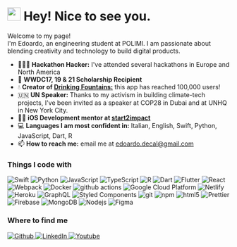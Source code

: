 <h1><img src="https://emojis.slackmojis.com/emojis/images/1531849430/4246/blob-sunglasses.gif?1531849430" width="30"/> Hey! Nice to see you.</h1>


<p>Welcome to my page! </br> I'm Edoardo, an engineering student at POLIMI. I am passionate about blending creativity and technology to build digital products.</p>
<ul>
  <li>🧑🏻‍💻 <strong>Hackathon Hacker:</strong> I've attended several hackathons in Europe and North America</li>
  <li> <strong>WWDC17, 19 & 21 Scholarship Recipient</strong></li>
  <li>💧 <strong>Creator of <a href="https://apps.apple.com/it/app/fontanelle-dacqua/id1493955783">Drinking Fountains:</a></strong> this app has reached 100,000 users!</li>
  <li>🇺🇳 <strong>UN Speaker:</strong> Thanks to my activism in building climate-tech projects, I've been invited as a speaker at COP28 in Dubai and at UNHQ in New York City.</li>
  <li>👨‍🏫 <strong>iOS Development mentor at <a href="https://www.start2impact.it/">start2impact</a></strong></li>
  <li>💻 <strong>Languages I am most confident in:</strong> Italian, English, Swift, Python, JavaScript, Dart, R</li>
  <li>📫 <strong>How to reach me:</strong> email me at <a href="mailto:edoardo.decal@gmail.com">edoardo.decal@gmail.com</a></li>
</ul>
<h3>Things I code with</h3>
<p>
  <img alt="Swift" src="https://img.shields.io/badge/Swift-F54A2A?logo=swift&logoColor=white" />
  <img alt="Python" src="https://img.shields.io/badge/Python-3776AB?logo=python&logoColor=fff" />
  <img alt="JavaScript" src="https://img.shields.io/badge/JavaScript-F7DF1E?logo=javascript&logoColor=000" />
  <img alt="TypeScript" src="https://img.shields.io/badge/-TypeScript-007ACC?style=flat-square&logo=typescript&logoColor=white" />
  <img alt="R" src="https://img.shields.io/badge/R-%23276DC3.svg?logo=r&logoColor=white" />
  <img alt="Dart" src="https://img.shields.io/badge/Dart-%230175C2.svg?logo=dart&logoColor=white" />
  
  
  <img alt="Flutter" src="https://img.shields.io/badge/Flutter-02569B?logo=flutter&logoColor=fff" />
  <img alt="React" src="https://img.shields.io/badge/-React-45b8d8?style=flat-square&logo=react&logoColor=white" />
  <img alt="Webpack" src="https://img.shields.io/badge/-Webpack-8DD6F9?style=flat-square&logo=webpack&logoColor=white" /> 
  <img alt="Docker" src="https://img.shields.io/badge/-Docker-46a2f1?style=flat-square&logo=docker&logoColor=white" />
  <img alt="github actions" src="https://img.shields.io/badge/-Github_Actions-2088FF?style=flat-square&logo=github-actions&logoColor=white" />
  <img alt="Google Cloud Platform" src="https://img.shields.io/badge/-Google_Cloud_Platform-1a73e8?style=flat-square&logo=google-cloud&logoColor=white" />
    <img alt="Netlify" src="https://img.shields.io/badge/Netlify-%23000000.svg?logo=netlify&logoColor=#00C7B7" />
  <img alt="Heroku" src="https://img.shields.io/badge/-Heroku-430098?style=flat-square&logo=heroku&logoColor=white" />
  <img alt="GraphQL" src="https://img.shields.io/badge/-GraphQL-E10098?style=flat-square&logo=graphql&logoColor=white" />
  <img alt="Styled Components" src="https://img.shields.io/badge/-Styled_Components-db7092?style=flat-square&logo=styled-components&logoColor=white" />
  <img alt="git" src="https://img.shields.io/badge/-Git-F05032?style=flat-square&logo=git&logoColor=white" />
  <img alt="npm" src="https://img.shields.io/badge/-NPM-CB3837?style=flat-square&logo=npm&logoColor=white" />
  <img alt="html5" src="https://img.shields.io/badge/-HTML5-E34F26?style=flat-square&logo=html5&logoColor=white" />
  <img alt="Prettier" src="https://img.shields.io/badge/-Prettier-F7B93E?style=flat-square&logo=prettier&logoColor=white" />
  <img alt="Firebase" src="https://img.shields.io/badge/Firebase-039BE5?logo=Firebase&logoColor=white" />
  <img alt="MongoDB" src="https://img.shields.io/badge/-MongoDB-13aa52?style=flat-square&logo=mongodb&logoColor=white" />
  <img alt="Nodejs" src="https://img.shields.io/badge/-Nodejs-43853d?style=flat-square&logo=Node.js&logoColor=white" />
  <img alt="Figma" src="https://img.shields.io/badge/Figma-F24E1E?logo=figma&logoColor=white" />


  
</p>


<h3>Where to find me</h3>
<p>
  <a href="https://github.com/edoardodc" target="_blank">
    <img alt="Github" src="https://img.shields.io/badge/GitHub-%2312100E.svg?&style=for-the-badge&logo=Github&logoColor=white" />
  </a>
  <a href="https://www.linkedin.com/in/~edo" target="_blank">
    <img alt="LinkedIn" src="https://img.shields.io/badge/linkedin-%230077B5.svg?&style=for-the-badge&logo=linkedin&logoColor=white" />
  </a>
    <a href="https://www.youtube.com/@edodc" target="_blank">
    <img alt="Youtube" src="https://img.shields.io/badge/YouTube-FF0000?style=for-the-badge&logo=youtube&logoColor=white" />
  </a>
</p></p>
